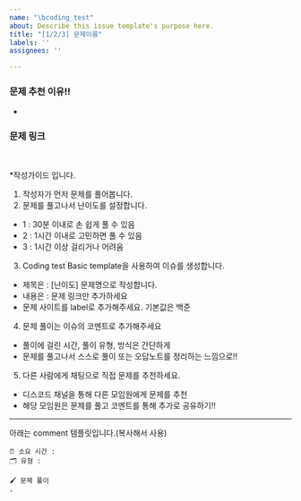 ```yaml
---
name: "\bcoding_test"
about: Describe this issue template's purpose here.
title: "[1/2/3] 문제이름"
labels: ''
assignees: ''

---
```


### 문제 추천 이유!!

- 

### 문제 링크



<br>

*작성가이드 입니다.
1. 작성자가 먼저 문제를 풀어봅니다.
2. 문제를 풀고나서 난이도를 설정합니다.
- 1 : 30분 이내로 손 쉽게 풀 수 있음
- 2 : 1시간 이내로 고민하면 풀 수 있음
- 3 : 1시간 이상 걸리거나 어려움
3. Coding test Basic template을 사용하여 이슈를 생성합니다.
- 제목은 : [난이도] 문제명으로 작성합니다.
- 내용은 : 문제 링크만 추가하세요
- 문제 사이트를 label로 추가해주세요. 기본값은 백준
4. 문제 풀이는 이슈의 코멘트로 추가해주세요
- 풀이에 걸린 시간, 풀이 유형, 방식은 간단하게
- 문제를 풀고나서 스스로 풀이 또는 오답노트를 정리하는 느낌으로!!
5. 다른 사람에게 채팅으로 직접 문제를 추천하세요.
- 디스코드 채널을 통해 다른 모임원에게 문제를 추천
- 해당 모임원은 문제를 풀고 코멘트를 통해 추가로 공유하기!!

--------------

아래는 comment 템플릿입니다.(복사해서 사용)

```
⏰ 소요 시간 : 
🗂️ 유형 :

🖌️ 문제 풀이
- 



```
